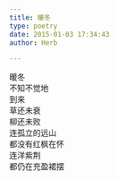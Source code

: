 ```yaml
---  
title: 暖冬  
type: poetry  
date: 2015-01-03 17:34:43  
author: Herb  

---  
```

暖冬  
不知不觉地  
到来  
草还未衰  
柳还未败  
连孤立的远山  
都没有红枫在怀  
连洋紫荆  
都仍在充盈裙摆
